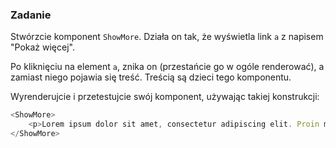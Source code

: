 ### Zadanie

Stwórzcie komponent `ShowMore`. Działa on tak, że wyświetla link `a` z napisem "Pokaż więcej".

Po kliknięciu na element `a`, znika on (przestańcie go w ogóle renderować), a zamiast niego pojawia się treść. Treścią są dzieci tego komponentu.

Wyrenderujcie i przetestujcie swój komponent, używając takiej konstrukcji:
```js
<ShowMore>
    <p>Lorem ipsum dolor sit amet, consectetur adipiscing elit. Proin mollis enim eget iaculis fermentum. Nulla facilisi. Morbi auctor quis leo ut efficitur. Duis a nulla sed nunc vestibulum condimentum ac vitae lorem. Vestibulum at ornare lacus, in euismod diam. Fusce varius, justo convallis varius elementum, quam felis molestie purus, accumsan imperdiet lacus nulla sed nunc. Suspendisse efficitur risus vel ante pharetra cursus.</p>
</ShowMore>
```